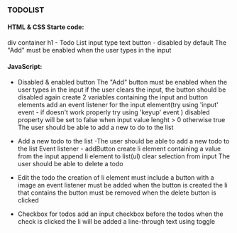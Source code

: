 ### TODOLIST

#### HTML & CSS Starte code:

div container
h1 - Todo List
input type text
button - disabled by default
The "Add" must be enabled when the user types in the input

#### JavaScript:

- Disabled & enabled button
  The "Add" button must be enabled when the user types in the input
  if the user clears the input, the button should be disabled again
  create 2 variables containing the input and button elements
  add an event listener for the input element(try using 'input' event - if doesn't work properly try using 'keyup' event )
  disabled property will be set to false when input value lenght > 0 otherwise true
  The user should be able to add a new to do to the list

- Add a new todo to the list
  -The user should be able to add a new todo to the list
  Event listener - addButton
  create li element containing a value from the input
  append li element to list(ul)
  clear selection from input
  The user should be able to delete a todo

- Edit the todo
  the creation of li element must include a button with a image
  an event listener must be added when the button is created
  the li that contains the button must be removed when the delete button is clicked

- Checkbox for todos
  add an input checkbox before the todos
  when the check is clicked the li will be added a line-through text using toggle
